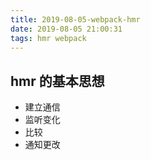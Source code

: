 ```yaml
---
title: 2019-08-05-webpack-hmr
date: 2019-08-05 21:00:31
tags: hmr webpack
---
```


## hmr 的基本思想

- 建立通信
- 监听变化
- 比较
- 通知更改
